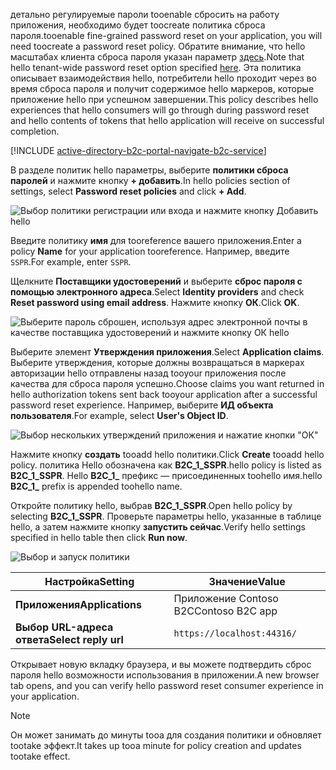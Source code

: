 <span data-ttu-id="17687-101">детально регулируемые пароли tooenable сбросить на работу приложения, необходимо будет toocreate политика сброса пароля.</span><span class="sxs-lookup"><span data-stu-id="17687-101">tooenable fine-grained password reset on your application, you will need toocreate a password reset policy.</span></span> <span data-ttu-id="17687-102">Обратите внимание, что hello масштабах клиента сброса пароля указан параметр [здесь](../articles/active-directory-b2c/active-directory-b2c-reference-sspr.md).</span><span class="sxs-lookup"><span data-stu-id="17687-102">Note that hello tenant-wide password reset option specified [here](../articles/active-directory-b2c/active-directory-b2c-reference-sspr.md).</span></span> <span data-ttu-id="17687-103">Эта политика описывает взаимодействия hello, потребители hello проходит через во время сброса пароля и получит содержимое hello маркеров, которые приложение hello при успешном завершении.</span><span class="sxs-lookup"><span data-stu-id="17687-103">This policy describes hello experiences that hello consumers will go through during password reset and hello contents of tokens that hello application will receive on successful completion.</span></span>

[!INCLUDE [active-directory-b2c-portal-navigate-b2c-service](active-directory-b2c-portal-navigate-b2c-service.md)]

<span data-ttu-id="17687-104">В разделе политик hello параметры, выберите **политики сброса паролей** и нажмите кнопку **+ добавить**.</span><span class="sxs-lookup"><span data-stu-id="17687-104">In hello policies section of settings, select **Password reset policies** and click **+ Add**.</span></span>

![Выбор политики регистрации или входа и нажмите кнопку Добавить hello](media/active-directory-b2c-create-password-reset-policy/add-b2c-password-reset-policy.png)

<span data-ttu-id="17687-106">Введите политику **имя** для tooreference вашего приложения.</span><span class="sxs-lookup"><span data-stu-id="17687-106">Enter a policy **Name** for your application tooreference.</span></span> <span data-ttu-id="17687-107">Например, введите `SSPR`.</span><span class="sxs-lookup"><span data-stu-id="17687-107">For example, enter `SSPR`.</span></span>

<span data-ttu-id="17687-108">Щелкните **Поставщики удостоверений** и выберите **сброс пароля с помощью электронного адреса**.</span><span class="sxs-lookup"><span data-stu-id="17687-108">Select **Identity providers** and check **Reset password using email address**.</span></span> <span data-ttu-id="17687-109">Нажмите кнопку **ОК**.</span><span class="sxs-lookup"><span data-stu-id="17687-109">Click **OK**.</span></span>

![Выберите пароль сброшен, используя адрес электронной почты в качестве поставщика удостоверений и нажмите кнопку ОК hello](media/active-directory-b2c-create-password-reset-policy/add-b2c-password-reset-identity-providers.png)

<span data-ttu-id="17687-111">Выберите элемент **Утверждения приложения**.</span><span class="sxs-lookup"><span data-stu-id="17687-111">Select **Application claims**.</span></span> <span data-ttu-id="17687-112">Выберите утверждения, которые должны возвращаться в маркерах авторизации hello отправлены назад tooyour приложения после качества для сброса пароля успешно.</span><span class="sxs-lookup"><span data-stu-id="17687-112">Choose claims you want returned in hello authorization tokens sent back tooyour application after a successful password reset experience.</span></span> <span data-ttu-id="17687-113">Например, выберите **ИД объекта пользователя**.</span><span class="sxs-lookup"><span data-stu-id="17687-113">For example, select **User's Object ID**.</span></span>

![Выбор нескольких утверждений приложения и нажатие кнопки "ОК"](media/active-directory-b2c-create-password-reset-policy/add-b2c-password-reset-application-claims.png)

<span data-ttu-id="17687-115">Нажмите кнопку **создать** tooadd hello политики.</span><span class="sxs-lookup"><span data-stu-id="17687-115">Click **Create** tooadd hello policy.</span></span> <span data-ttu-id="17687-116">политика Hello обозначена как **B2C_1_SSPR**.</span><span class="sxs-lookup"><span data-stu-id="17687-116">hello policy is listed as **B2C_1_SSPR**.</span></span> <span data-ttu-id="17687-117">Hello **B2C_1_** префикс — присоединенных toohello имя.</span><span class="sxs-lookup"><span data-stu-id="17687-117">hello **B2C_1_** prefix is appended toohello name.</span></span>

<span data-ttu-id="17687-118">Откройте политику hello, выбрав **B2C_1_SSPR**.</span><span class="sxs-lookup"><span data-stu-id="17687-118">Open hello policy by selecting **B2C_1_SSPR**.</span></span> <span data-ttu-id="17687-119">Проверьте параметры hello, указанные в таблице hello, а затем нажмите кнопку **запустить сейчас**.</span><span class="sxs-lookup"><span data-stu-id="17687-119">Verify hello settings specified in hello table then click **Run now**.</span></span>

![Выбор и запуск политики](media/active-directory-b2c-create-password-reset-policy/run-b2c-password-reset-policy.png)

| <span data-ttu-id="17687-121">Настройка</span><span class="sxs-lookup"><span data-stu-id="17687-121">Setting</span></span>      | <span data-ttu-id="17687-122">Значение</span><span class="sxs-lookup"><span data-stu-id="17687-122">Value</span></span>  |
| ------------ | ------ |
| <span data-ttu-id="17687-123">**Приложения**</span><span class="sxs-lookup"><span data-stu-id="17687-123">**Applications**</span></span> | <span data-ttu-id="17687-124">Приложение Contoso B2C</span><span class="sxs-lookup"><span data-stu-id="17687-124">Contoso B2C app</span></span> |
| <span data-ttu-id="17687-125">**Выбор URL-адреса ответа**</span><span class="sxs-lookup"><span data-stu-id="17687-125">**Select reply url**</span></span> | `https://localhost:44316/` |

<span data-ttu-id="17687-126">Открывает новую вкладку браузера, и вы можете подтвердить сброс пароля hello возможности использования в приложении.</span><span class="sxs-lookup"><span data-stu-id="17687-126">A new browser tab opens, and you can verify hello password reset consumer experience in your application.</span></span>

> [!NOTE]
> <span data-ttu-id="17687-127">Он может занимать до минуты tooa для создания политики и обновляет tootake эффект.</span><span class="sxs-lookup"><span data-stu-id="17687-127">It takes up tooa minute for policy creation and updates tootake effect.</span></span>
>
